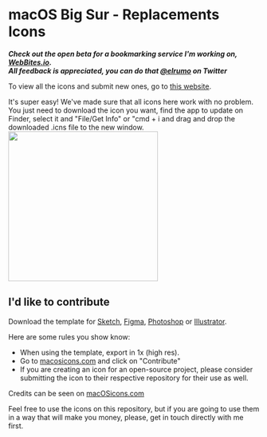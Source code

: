 # macOS Big Sur - Replacements Icons
***Check out the open beta for a bookmarking service I'm working on, [WebBites.io](https://bit.ly/elias-webbites).
<br>
All feedback is appreciated, you can do that [@elrumo](https://bit.ly/elias-twitter) on Twitter***


To view all the icons and submit new ones, go to [this website](https://macosicons.com).

It's super easy! We've made sure that all icons here work with no problem. You just need to download the icon you want, find the app to update on Finder, select it and "File/Get Info" or "cmd + i and drag and drop the downloaded .icns file to the new window.
<br>
<img style="text-align: left" src="https://i.imgur.com/0Vj6sFS.png" width="300">

## I'd like to contribute
Download the template for [Sketch](https://github.com/elrumo/macOS_Big_Sur_icons_replacements/raw/master/design/Template-Icon-App.sketch), [Figma](https://github.com/elrumo/macOS_Big_Sur_icons_replacements/raw/master/design/Template-Icon-App.fig), [Photoshop](https://github.com/elrumo/macOS_Big_Sur_icons_replacements/raw/master/design/Template-Icon-App.psd) or [Illustrator](https://github.com/elrumo/macOS_Big_Sur_icons_replacements/raw/master/design/Template-Icon-App.ai).

Here are some rules you show know:

- When using the template, export in 1x (high res).
- Go to [macosicons.com](https://macosicons.com/) and click on "Contribute"
- If you are creating an icon for an open-source project, please consider submitting the icon to their respective repository for their use as well.

Credits can be seen on [macOSicons.com](https://macosicons.com/)


Feel free to use the icons on this repository, but if you are going to use them in a way that will make you money, please, get in touch directly with me first.
